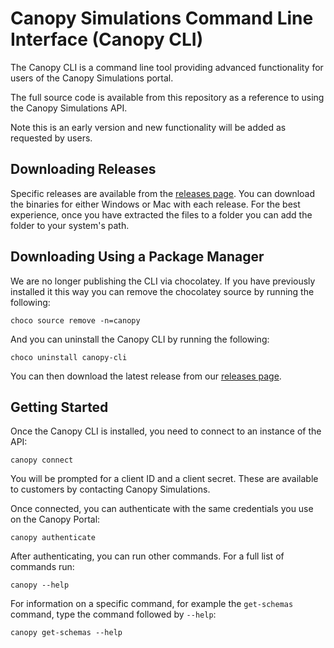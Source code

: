 # Canopy Simulations Command Line Interface (Canopy CLI)

The Canopy CLI is a command line tool providing advanced functionality for users of the Canopy Simulations portal.

The full source code is available from this repository as a reference to using the Canopy Simulations API.

Note this is an early version and new functionality will be added as requested by users.

## Downloading Releases

Specific releases are available from the [releases page](https://github.com/CanopySimulations/canopy-cli/releases). 
You can download the binaries for either Windows or Mac with each release. For the best experience, once you have extracted
the files to a folder you can add the folder to your system's path.

## Downloading Using a Package Manager

We are no longer publishing the CLI via chocolatey. If you have previously installed it this way you 
can remove the chocolatey source by running the following:

```
choco source remove -n=canopy
```

And you can uninstall the Canopy CLI by running the following:

```
choco uninstall canopy-cli
```

You can then download the latest release from our [releases page](https://github.com/CanopySimulations/canopy-cli/releases).

## Getting Started

Once the Canopy CLI is installed, you need to connect to an instance of the API:

```
canopy connect
```

You will be prompted for a client ID and a client secret.  These are available to customers by contacting Canopy Simulations.

Once connected, you can authenticate with the same credentials you use on the Canopy Portal:

```
canopy authenticate
```

After authenticating, you can run other commands.  For a full list of commands run:

```
canopy --help
```

For information on a specific command, for example the `get-schemas` command, type the command followed by `--help`:

```
canopy get-schemas --help
```
